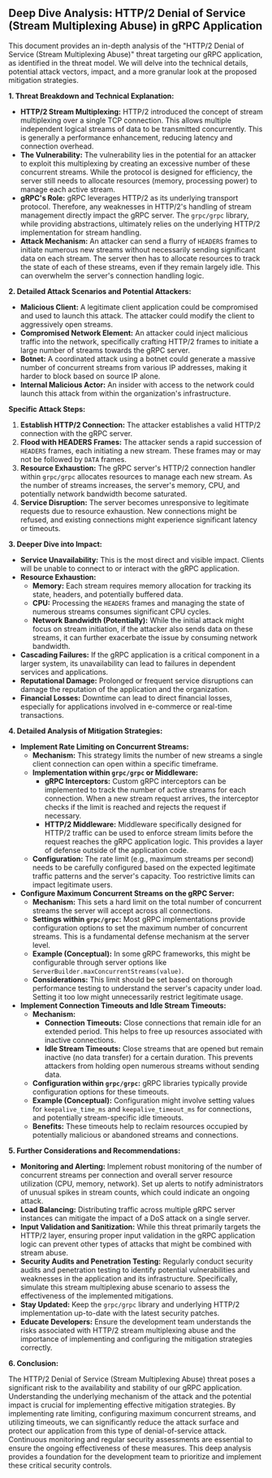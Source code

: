## Deep Dive Analysis: HTTP/2 Denial of Service (Stream Multiplexing Abuse) in gRPC Application

This document provides an in-depth analysis of the "HTTP/2 Denial of Service (Stream Multiplexing Abuse)" threat targeting our gRPC application, as identified in the threat model. We will delve into the technical details, potential attack vectors, impact, and a more granular look at the proposed mitigation strategies.

**1. Threat Breakdown and Technical Explanation:**

* **HTTP/2 Stream Multiplexing:**  HTTP/2 introduced the concept of stream multiplexing over a single TCP connection. This allows multiple independent logical streams of data to be transmitted concurrently. This is generally a performance enhancement, reducing latency and connection overhead.
* **The Vulnerability:** The vulnerability lies in the potential for an attacker to exploit this multiplexing by creating an excessive number of these concurrent streams. While the protocol is designed for efficiency, the server still needs to allocate resources (memory, processing power) to manage each active stream.
* **gRPC's Role:** gRPC leverages HTTP/2 as its underlying transport protocol. Therefore, any weaknesses in HTTP/2's handling of stream management directly impact the gRPC server. The `grpc/grpc` library, while providing abstractions, ultimately relies on the underlying HTTP/2 implementation for stream handling.
* **Attack Mechanism:** An attacker can send a flurry of `HEADERS` frames to initiate numerous new streams without necessarily sending significant data on each stream. The server then has to allocate resources to track the state of each of these streams, even if they remain largely idle. This can overwhelm the server's connection handling logic.

**2. Detailed Attack Scenarios and Potential Attackers:**

* **Malicious Client:** A legitimate client application could be compromised and used to launch this attack. The attacker could modify the client to aggressively open streams.
* **Compromised Network Element:** An attacker could inject malicious traffic into the network, specifically crafting HTTP/2 frames to initiate a large number of streams towards the gRPC server.
* **Botnet:** A coordinated attack using a botnet could generate a massive number of concurrent streams from various IP addresses, making it harder to block based on source IP alone.
* **Internal Malicious Actor:** An insider with access to the network could launch this attack from within the organization's infrastructure.

**Specific Attack Steps:**

1. **Establish HTTP/2 Connection:** The attacker establishes a valid HTTP/2 connection with the gRPC server.
2. **Flood with HEADERS Frames:** The attacker sends a rapid succession of `HEADERS` frames, each initiating a new stream. These frames may or may not be followed by `DATA` frames.
3. **Resource Exhaustion:** The gRPC server's HTTP/2 connection handler within `grpc/grpc` allocates resources to manage each new stream. As the number of streams increases, the server's memory, CPU, and potentially network bandwidth become saturated.
4. **Service Disruption:**  The server becomes unresponsive to legitimate requests due to resource exhaustion. New connections might be refused, and existing connections might experience significant latency or timeouts.

**3. Deeper Dive into Impact:**

* **Service Unavailability:** This is the most direct and visible impact. Clients will be unable to connect to or interact with the gRPC application.
* **Resource Exhaustion:**
    * **Memory:**  Each stream requires memory allocation for tracking its state, headers, and potentially buffered data.
    * **CPU:** Processing the `HEADERS` frames and managing the state of numerous streams consumes significant CPU cycles.
    * **Network Bandwidth (Potentially):** While the initial attack might focus on stream initiation, if the attacker also sends data on these streams, it can further exacerbate the issue by consuming network bandwidth.
* **Cascading Failures:** If the gRPC application is a critical component in a larger system, its unavailability can lead to failures in dependent services and applications.
* **Reputational Damage:**  Prolonged or frequent service disruptions can damage the reputation of the application and the organization.
* **Financial Losses:** Downtime can lead to direct financial losses, especially for applications involved in e-commerce or real-time transactions.

**4. Detailed Analysis of Mitigation Strategies:**

* **Implement Rate Limiting on Concurrent Streams:**
    * **Mechanism:** This strategy limits the number of new streams a single client connection can open within a specific timeframe.
    * **Implementation within `grpc/grpc` or Middleware:**
        * **gRPC Interceptors:** Custom gRPC interceptors can be implemented to track the number of active streams for each connection. When a new stream request arrives, the interceptor checks if the limit is reached and rejects the request if necessary.
        * **HTTP/2 Middleware:**  Middleware specifically designed for HTTP/2 traffic can be used to enforce stream limits before the request reaches the gRPC application logic. This provides a layer of defense outside of the application code.
    * **Configuration:** The rate limit (e.g., maximum streams per second) needs to be carefully configured based on the expected legitimate traffic patterns and the server's capacity. Too restrictive limits can impact legitimate users.
* **Configure Maximum Concurrent Streams on the gRPC Server:**
    * **Mechanism:** This sets a hard limit on the total number of concurrent streams the server will accept across all connections.
    * **Settings within `grpc/grpc`:**  Most gRPC implementations provide configuration options to set the maximum number of concurrent streams. This is a fundamental defense mechanism at the server level.
    * **Example (Conceptual):** In some gRPC frameworks, this might be configurable through server options like `ServerBuilder.maxConcurrentStreams(value)`.
    * **Considerations:** This limit should be set based on thorough performance testing to understand the server's capacity under load. Setting it too low might unnecessarily restrict legitimate usage.
* **Implement Connection Timeouts and Idle Stream Timeouts:**
    * **Mechanism:**
        * **Connection Timeouts:**  Close connections that remain idle for an extended period. This helps to free up resources associated with inactive connections.
        * **Idle Stream Timeouts:** Close streams that are opened but remain inactive (no data transfer) for a certain duration. This prevents attackers from holding open numerous streams without sending data.
    * **Configuration within `grpc/grpc`:**  gRPC libraries typically provide configuration options for these timeouts.
    * **Example (Conceptual):** Configuration might involve setting values for `keepalive_time_ms` and `keepalive_timeout_ms` for connections, and potentially stream-specific idle timeouts.
    * **Benefits:** These timeouts help to reclaim resources occupied by potentially malicious or abandoned streams and connections.

**5. Further Considerations and Recommendations:**

* **Monitoring and Alerting:** Implement robust monitoring of the number of concurrent streams per connection and overall server resource utilization (CPU, memory, network). Set up alerts to notify administrators of unusual spikes in stream counts, which could indicate an ongoing attack.
* **Load Balancing:** Distributing traffic across multiple gRPC server instances can mitigate the impact of a DoS attack on a single server.
* **Input Validation and Sanitization:** While this threat primarily targets the HTTP/2 layer, ensuring proper input validation in the gRPC application logic can prevent other types of attacks that might be combined with stream abuse.
* **Security Audits and Penetration Testing:** Regularly conduct security audits and penetration testing to identify potential vulnerabilities and weaknesses in the application and its infrastructure. Specifically, simulate this stream multiplexing abuse scenario to assess the effectiveness of the implemented mitigations.
* **Stay Updated:** Keep the `grpc/grpc` library and underlying HTTP/2 implementation up-to-date with the latest security patches.
* **Educate Developers:** Ensure the development team understands the risks associated with HTTP/2 stream multiplexing abuse and the importance of implementing and configuring the mitigation strategies correctly.

**6. Conclusion:**

The HTTP/2 Denial of Service (Stream Multiplexing Abuse) threat poses a significant risk to the availability and stability of our gRPC application. Understanding the underlying mechanism of the attack and the potential impact is crucial for implementing effective mitigation strategies. By implementing rate limiting, configuring maximum concurrent streams, and utilizing timeouts, we can significantly reduce the attack surface and protect our application from this type of denial-of-service attack. Continuous monitoring and regular security assessments are essential to ensure the ongoing effectiveness of these measures. This deep analysis provides a foundation for the development team to prioritize and implement these critical security controls.
